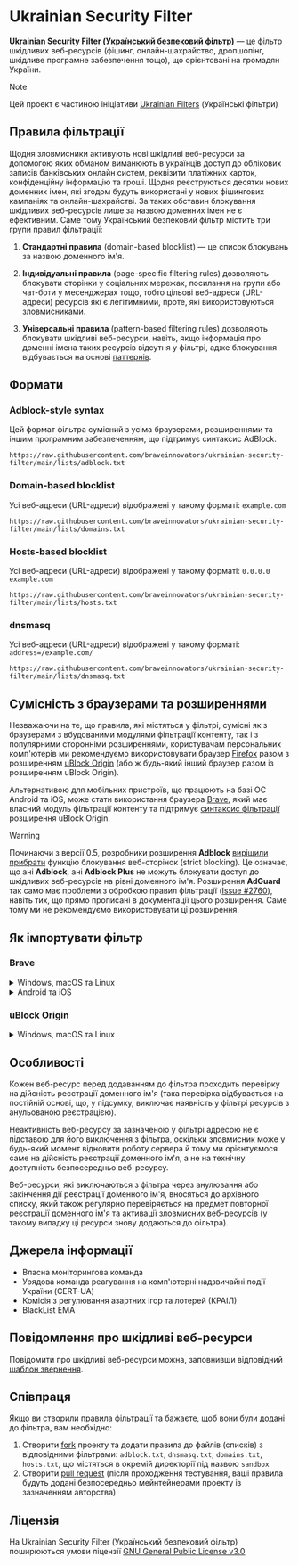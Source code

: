# Ukrainian Security Filter

**Ukrainian Security Filter (Український безпековий фільтр)** — це фільтр шкідливих веб-ресурсів (фішинг, онлайн-шахрайство, дропшопінг, шкідливе програмне забезпечення тощо), що орієнтовані на громадян України.

> [!NOTE]
> Цей проект є частиною ініціативи [Ukrainian Filters](https://github.com/ukrainianfilters/lists) (Українські фільтри)

## Правила фільтрації

Щодня зловмисники активують нові шкідливі веб-ресурси за допомогою яких обманом виманюють в українців доступ до облікових записів банківських онлайн систем, реквізити платіжних карток, конфіденційну інформацію та гроші. Щодня реєструються десятки нових доменних імен, які згодом будуть використані у нових фішингових кампаніях та онлайн-шахрайстві. За таких обставин блокування шкідливих веб-ресурсів лише за назвою доменних імен не є ефективним. Саме тому Український безпековий фільтр містить три групи правил фільтрації:

1. **Стандартні правила** (domain-based blocklist) — це список блокувань за назвою доменного ім'я.

2. **Індивідуальні правила** (page-specific filtering rules) дозволяють блокувати сторінки у соціальних мережах, посилання на групи або чат-боти у месенджерах тощо, тобто цільові веб-адреси (URL-адреси) ресурсів які є легітимними, проте, які використовуються зловмисниками.

3. **Універсальні правила** (pattern-based filtering rules) дозволяють блокувати шкідливі веб-ресурси, навіть, якщо інформація про доменні імена таких ресурсів відсутня у фільтрі, адже блокування відбувається на основі [паттернів](https://mastodon.online/@braveinnovators/111364189029417720).

## Формати

### Adblock-style syntax

Цей формат фільтра сумісний з усіма браузерами, розширеннями та іншим програмним забезпеченням, що підтримує синтаксис AdBlock.

```
https://raw.githubusercontent.com/braveinnovators/ukrainian-security-filter/main/lists/adblock.txt
```

### Domain-based blocklist

Усі веб-адреси (URL-адреси) відображені у такому форматі: `example.com`

```
https://raw.githubusercontent.com/braveinnovators/ukrainian-security-filter/main/lists/domains.txt
```

### Hosts-based blocklist

Усі веб-адреси (URL-адреси) відображені у такому форматі: `0.0.0.0 example.com`

```
https://raw.githubusercontent.com/braveinnovators/ukrainian-security-filter/main/lists/hosts.txt
```

### dnsmasq

Усі веб-адреси (URL-адреси) відображені у такому форматі: `address=/example.com/`

```
https://raw.githubusercontent.com/braveinnovators/ukrainian-security-filter/main/lists/dnsmasq.txt
```

## Сумісність з браузерами та розширеннями

Незважаючи на те, що правила, які містяться у фільтрі, сумісні як з браузерами з вбудованими модулями фільтрації контенту, так і з популярними сторонніми розширеннями, користувачам персональних комп'ютерів ми рекомендуємо використовувати браузер [Firefox](https://www.mozilla.org/firefox/) разом з розширенням [uBlock Origin](https://ublockorigin.com/) (або ж будь-який інший браузер разом із розширенням uBlock Origin).

Альтернативою для мобільних пристроїв, що працюють на базі ОС Android та iOS, може стати використання браузера [Brave](https://brave.com/), який має власний модуль фільтрації контенту та підтримує [синтаксис фільтрації](https://support.brave.com/hc/en-us/articles/6449369961741-How-do-I-manage-Ad-Block-filters-in-Brave) розширення uBlock Origin.

> [!WARNING]
> Починаючи з версії 0.5, розробники розширення **Adblock** [вирішили прибрати](https://web.archive.org/web/20111206122411/http://adblockplus.org/en/faq_features#siteblock) функцію блокування веб-сторінок (strict blocking). Це означає, що ані **Adblock**, ані **Adblock Plus** не можуть блокувати доступ до шкідливих веб-ресурсів на рівні доменного ім'я. Розширення **AdGuard** так само має проблеми з обробкою правил фільтрації ([Issue #2760](https://github.com/AdguardTeam/AdguardBrowserExtension/issues/2760)), навіть тих, що прямо прописані в документації цього розширення. Саме тому ми не рекомендуємо використовувати ці розширення.

## Як імпортувати фільтр

### Brave

<details>
<summary>Windows, macOS та Linux</summary>

1. У меню `Settings` відкрити вкладку `Shields` й змінити налаштування `Trackers & ads blocking` на `Aggressive`
2. У вкладці `Shields` відкрити розділ `Content filtering` і у розділі `Add custom filter lists` у поле вводу вставити скопійовану адресу фільтра:

```
https://www.awwwwesome.org/data/filters/USF/adblock.txt
```
</details>

<details>
<summary>Android та iOS</summary>

1. У меню `Settings` відкрити розділ меню `Brave Shields & privacy` й змінити налаштування `Block trackers & ads` на `Aggressive`
2. У розділі меню `Brave Shields & privacy` відкрити `Content filtering`, далі `Add custom filter list` і у поле вводу вставити скопійовану адресу фільтра, зберігши зміни шляхом натискання на кнопку `Add`:

```
https://www.awwwwesome.org/data/filters/USF/adblock.txt
```
</details>

### uBlock Origin

<details>
<summary>Windows, macOS та Linux</summary>

1. Відкрити меню `Preferences` розширення uBlock Origin, клацнути мишею на вкладку `Filter lists` і прокрутити до розділу `Custom`
2. Клацнути мишею на `Import...` і у поле вводу вставити скопійовану адресу фільтра, зберігши зміни:

```
https://www.awwwwesome.org/data/filters/USF/adblock.txt
```

Додаткова інструкція доступна за адресою: [https://github.com/gorhill/uBlock/wiki/Filter-lists-from-around-the-web](https://github.com/gorhill/uBlock/wiki/Filter-lists-from-around-the-web)
</details>

## Особливості

Кожен веб-ресурс перед додаванням до фільтра проходить перевірку на дійсність реєстрації доменного ім'я (така перевірка відбувається на постійній основі, що, у підсумку, виключає наявність у фільтрі ресурсів з анульованою реєстрацією).

Неактивність веб-ресурсу за зазначеною у фільтрі адресою не є підставою для його виключення з фільтра, оскільки зловмисник може у будь-який момент відновити роботу сервера й тому ми орієнтуємося саме на дійсність реєстрації доменного ім'я, а не на технічну доступність безпосередньо веб-ресурсу.

Веб-ресурси, які виключаються з фільтра через анулювання або закінчення дії реєстрації доменного ім'я, вносяться до архівного списку, який також регулярно перевіряється на предмет повторної реєстрації доменного ім'я та активації зловмисних веб-ресурсів (у такому випадку ці ресурси знову додаються до фільтра).

## Джерела інформації

* Власна моніторингова команда
* Урядова команда реагування на комп'ютерні надзвичайні події України (CERT-UA)
* Комісія з регулювання азартних ігор та лотерей (КРАІЛ)
* BlackList EMA

## Повідомлення про шкідливі веб-ресурси

Повідомити про шкідливі веб-ресурси можна, заповнивши відповідний [шаблон звернення](https://github.com/braveinnovators/ukrainian-security-filter/issues/new?assignees=&labels=malicious+website&projects=&template=report-malicious-websites.md&title=).

## Співпраця

Якщо ви створили правила фільтрації та бажаєте, щоб вони були додані до фільтра, вам необхідно:

1. Створити [fork](https://docs.github.com/en/pull-requests/collaborating-with-pull-requests/working-with-forks/about-forks) проекту та додати правила до файлів (списків) з відповідними фільтрами: `adblock.txt`, `dnsmasq.txt`, `domains.txt`, `hosts.txt`, що містяться в окремій директорії під назвою `sandbox`
2. Створити [pull request](https://docs.github.com/en/pull-requests/collaborating-with-pull-requests/proposing-changes-to-your-work-with-pull-requests/about-pull-requests) (після проходження тестування, ваші правила будуть додані безпосередньо мейнтейнерами проекту із зазначенням авторства)

## Ліцензія

На Ukrainian Security Filter (Український безпековий фільтр) поширюються умови ліцензії [GNU General Public License v3.0](https://github.com/braveinnovators/ukrainian-security-filter/blob/main/LICENSE)

